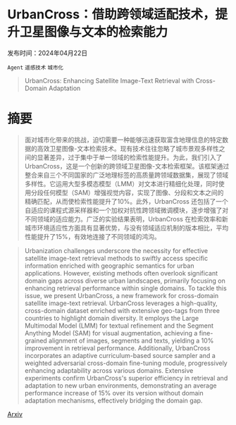 # UrbanCross：借助跨领域适配技术，提升卫星图像与文本的检索能力

发布时间：2024年04月22日

`Agent` `遥感技术` `城市化`

> UrbanCross: Enhancing Satellite Image-Text Retrieval with Cross-Domain Adaptation

# 摘要

> 面对城市化带来的挑战，迫切需要一种能够迅速获取富含地理信息的特定数据的高效卫星图像-文本检索技术。现有技术往往忽略了城市景观多样性之间的显著差异，过于集中于单一领域的检索性能提升。为此，我们引入了 UrbanCross，这是一个创新的跨领域卫星图像-文本检索框架。该框架通过整合来自三个不同国家的广泛地理标签的高质量跨领域数据集，展现了领域多样性。它运用大型多模态模型（LMM）对文本进行精细化处理，同时使用分段任何模型（SAM）增强视觉内容，实现了图像、分段和文本之间的精确匹配，从而使检索性能提升了10%。此外，UrbanCross 还包括了一个自适应的课程式源采样器和一个加权对抗性跨领域微调模块，逐步增强了对不同领域的适应能力。广泛的实验结果表明，UrbanCross 在检索效率和新城市环境适应性方面具有显著优势，与没有领域适应机制的版本相比，平均性能提升了15%，有效地连接了不同领域的鸿沟。

> Urbanization challenges underscore the necessity for effective satellite image-text retrieval methods to swiftly access specific information enriched with geographic semantics for urban applications. However, existing methods often overlook significant domain gaps across diverse urban landscapes, primarily focusing on enhancing retrieval performance within single domains. To tackle this issue, we present UrbanCross, a new framework for cross-domain satellite image-text retrieval. UrbanCross leverages a high-quality, cross-domain dataset enriched with extensive geo-tags from three countries to highlight domain diversity. It employs the Large Multimodal Model (LMM) for textual refinement and the Segment Anything Model (SAM) for visual augmentation, achieving a fine-grained alignment of images, segments and texts, yielding a 10% improvement in retrieval performance. Additionally, UrbanCross incorporates an adaptive curriculum-based source sampler and a weighted adversarial cross-domain fine-tuning module, progressively enhancing adaptability across various domains. Extensive experiments confirm UrbanCross's superior efficiency in retrieval and adaptation to new urban environments, demonstrating an average performance increase of 15% over its version without domain adaptation mechanisms, effectively bridging the domain gap.

[Arxiv](https://arxiv.org/abs/2404.14241)